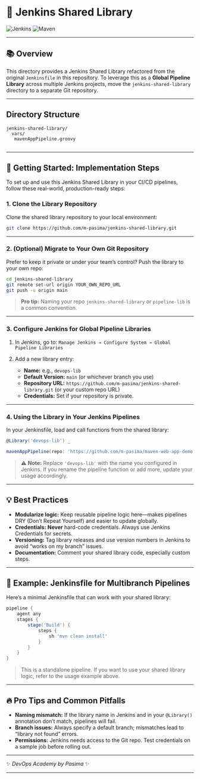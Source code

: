 # 🚀 Jenkins Shared Library

![Jenkins](https://www.jenkins.io/images/logos/jenkins/jenkins.png)
![Maven](https://upload.wikimedia.org/wikipedia/commons/thumb/5/52/Apache_Maven_logo.svg/800px-Apache_Maven_logo.svg.png)



---

## 📚 Overview

This directory provides a Jenkins Shared Library refactored from the original `Jenkinsfile` in this repository. To leverage this as a **Global Pipeline Library** across multiple Jenkins projects, move the `jenkins-shared-library` directory to a separate Git repository.

---

## Directory Structure

```
jenkins-shared-library/
  vars/
   mavenAppPipeline.groovy


```

---

## 🚀 Getting Started: Implementation Steps

To set up and use this Jenkins Shared Library in your CI/CD pipelines, follow these real-world, production-ready steps:

### 1. **Clone the Library Repository**

Clone the shared library repository to your local environment:

```bash
git clone https://github.com/m-pasima/jenkins-shared-library.git
```

---

### 2. **(Optional) Migrate to Your Own Git Repository**

Prefer to keep it private or under your team’s control? Push the library to your own repo:

```bash
cd jenkins-shared-library
git remote set-url origin YOUR_OWN_REPO_URL
git push -u origin main
```

> **Pro tip:** Naming your repo `jenkins-shared-library` or `pipeline-lib` is a common convention.

---

### 3. **Configure Jenkins for Global Pipeline Libraries**

1. In Jenkins, go to:
   `Manage Jenkins → Configure System → Global Pipeline Libraries`
2. Add a new library entry:

   * **Name:** e.g., `devops-lib`
   * **Default Version:** `main` (or whichever branch you use)
   * **Repository URL:** `https://github.com/m-pasima/jenkins-shared-library.git` (or your custom repo URL)
   * **Credentials:** Set if your repository is private.

---

### 4. **Using the Library in Your Jenkins Pipelines**

In your Jenkinsfile, load and call functions from the shared library:

```groovy
@Library('devops-lib') _

mavenAppPipeline(repo: 'https://github.com/m-pasima/maven-web-app-demo.git')
```

> ⚠️ **Note:** Replace `'devops-lib'` with the name you configured in Jenkins.
> If you rename the pipeline function or add more, update your usage accordingly.

---

## 💡 Best Practices

* **Modularize logic:** Keep reusable pipeline logic here—makes pipelines DRY (Don’t Repeat Yourself) and easier to update globally.
* **Credentials:** **Never** hard-code credentials. Always use Jenkins Credentials for secrets.
* **Versioning:** Tag library releases and use version numbers in Jenkins to avoid “works on my branch” issues.
* **Documentation:** Comment your shared library code, especially custom steps.

---

## 📝 Example: Jenkinsfile for Multibranch Pipelines

Here’s a minimal Jenkinsfile that can work with your shared library:

```groovy
pipeline {
    agent any
    stages {
        stage('Build') {
            steps {
                sh 'mvn clean install'
            }
        }
    }
}
```

> This is a standalone pipeline. If you want to use your shared library logic, refer to the usage example above.

---

## 🔥 Pro Tips and Common Pitfalls

* **Naming mismatch:** If the library name in Jenkins and in your `@Library()` annotation don’t match, pipelines will fail.
* **Branch issues:** Always specify a default branch; mismatches lead to “library not found” errors.
* **Permissions:** Jenkins needs access to the Git repo. Test credentials on a sample job before rolling out.

---

✨ *DevOps Academy by Pasima* ✨

---


